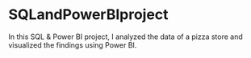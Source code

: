# SQLandPowerBIproject
In this SQL &amp; Power BI project, I analyzed the data of a pizza store and visualized the findings using Power BI.
